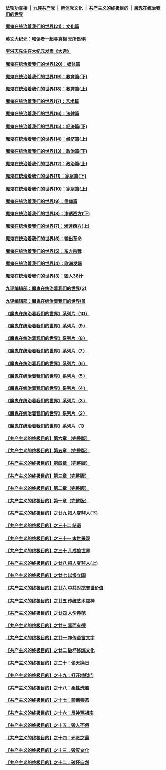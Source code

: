 ####  [法轮功真相](../../../../basic/blob/master/README.md?t=01101602) &nbsp;|&nbsp; [九评共产党](../../../../9ping.md/blob/master/README.md?t=01101602) &nbsp;|&nbsp; [解体党文化](../../../../jtdwh.md/blob/master/README.md?t=01101602)  &nbsp;|&nbsp; [共产主义的终极目的](../../../../gczydzjmd.md/blob/master/README.md?t=01101602) &nbsp;|&nbsp; [魔鬼在统治我们的世界](../../../../mgztzwmdsj.md/blob/master/README.md?t=01101602) 

#### [魔鬼在统治着我们的世界(21)：文化篇](../pages/nsc422/n10597706.md?t=01101602) 

#### [英文大纪元：和读者一起寻真相 无所畏惧](../pages/nsc422/n12542027.md?t=01101602) 

#### [李洪志先生在大纪元发表《大选》](../pages/nsc422/n12534746.md?t=01101602) 

#### [魔鬼在统治着我们的世界(20)：媒体篇](../pages/nsc422/n10586579.md?t=01101602) 

#### [魔鬼在统治着我们的世界(19)：教育篇(下)](../pages/nsc422/n10564808.md?t=01101602) 

#### [魔鬼在统治着我们的世界(18)：教育篇(上)](../pages/nsc422/n10526970.md?t=01101602) 

#### [魔鬼在统治着我们的世界(17)：艺术篇](../pages/nsc422/n10499093.md?t=01101602) 

#### [魔鬼在统治着我们的世界(16)：法律篇](../pages/nsc422/n10485969.md?t=01101602) 

#### [魔鬼在统治着我们的世界(15)：经济篇(下)](../pages/nsc422/n10469975.md?t=01101602) 

#### [魔鬼在统治着我们的世界(14)：经济篇(上)](../pages/nsc422/n10457370.md?t=01101602) 

#### [魔鬼在统治着我们的世界(13)：政治篇(下)](../pages/nsc422/n10448270.md?t=01101602) 

#### [魔鬼在统治着我们的世界(12)：政治篇(上)](../pages/nsc422/n10444576.md?t=01101602) 

#### [魔鬼在统治着我们的世界(11)：家庭篇(下)](../pages/nsc422/n10440961.md?t=01101602) 

#### [魔鬼在统治着我们的世界(10)：家庭篇(上)](../pages/nsc422/n10435448.md?t=01101602) 

#### [魔鬼在统治着我们的世界(9)：信仰篇](../pages/nsc422/n10432159.md?t=01101602) 

#### [魔鬼在统治着我们的世界(8)：渗透西方(下)](../pages/nsc422/n10429603.md?t=01101602) 

#### [魔鬼在统治着我们的世界(7)：渗透西方(上)](../pages/nsc422/n10426013.md?t=01101602) 

#### [魔鬼在统治着我们的世界(6)：输出革命](../pages/nsc422/n10421536.md?t=01101602) 

#### [魔鬼在统治着我们的世界(5)：东方杀戮](../pages/nsc422/n10417707.md?t=01101602) 

#### [魔鬼在统治着我们的世界(4)：欧洲发端](../pages/nsc422/n10414890.md?t=01101602) 

#### [魔鬼在统治着我们的世界(3)：毁人36计](../pages/nsc422/n10411583.md?t=01101602) 

#### [九评编辑部：魔鬼在统治着我们的世界(2)](../pages/nsc422/n10410036.md?t=01101602) 

#### [九评编辑部：魔鬼在统治着我们的世界(1)](../pages/nsc422/n10406825.md?t=01101602) 

#### [《魔鬼在统治着我们的世界》系列片（10）](../pages/nsc422/n12292670.md?t=01101602) 

#### [《魔鬼在统治着我们的世界》系列片（9）](../pages/nsc422/n12290859.md?t=01101602) 

#### [《魔鬼在统治着我们的世界》系列片（8）](../pages/nsc422/n12287445.md?t=01101602) 

#### [《魔鬼在统治着我们的世界》系列片（7）](../pages/nsc422/n12283425.md?t=01101602) 

#### [《魔鬼在统治着我们的世界》系列片（6）](../pages/nsc422/n12282314.md?t=01101602) 

#### [《魔鬼在统治着我们的世界》系列片（5）](../pages/nsc422/n12281419.md?t=01101602) 

#### [《魔鬼在统治着我们的世界》系列片（4）](../pages/nsc422/n12274024.md?t=01101602) 

#### [《魔鬼在统治着我们的世界》系列片（3）](../pages/nsc422/n12271322.md?t=01101602) 

#### [《魔鬼在统治着我们的世界》系列片（2）](../pages/nsc422/n12269049.md?t=01101602) 

#### [《魔鬼在统治着我们的世界》系列片（1）](../pages/nsc422/n12267575.md?t=01101602) 

#### [【共产主义的终极目的】第六章 （完整版）](../pages/nsc422/n11428913.md?t=01101602) 

#### [【共产主义的终极目的】第五章 （完整版）](../pages/nsc422/n11428912.md?t=01101602) 

#### [【共产主义的终极目的】第四章 （完整版）](../pages/nsc422/n11428907.md?t=01101602) 

#### [【共产主义的终极目的】第三章（完整版）](../pages/nsc422/n11428848.md?t=01101602) 

#### [【共产主义的终极目的】第二章（完整版）](../pages/nsc422/n11428831.md?t=01101602) 

#### [【共产主义的终极目的】第一章（完整版）](../pages/nsc422/n11417651.md?t=01101602) 

#### [【共产主义的终极目的】之廿九 把人变非人(下)](../pages/nsc422/n11344140.md?t=01101602) 

#### [【共产主义的终极目的】之三十二 结语](../pages/nsc422/n11360535.md?t=01101602) 

#### [【共产主义的终极目的】之三十一 末世景观](../pages/nsc422/n11351129.md?t=01101602) 

#### [【共产主义的终极目的】之三十 几成狼世界](../pages/nsc422/n11348280.md?t=01101602) 

#### [【共产主义的终极目的】之廿八 把人变非人(上)](../pages/nsc422/n11340492.md?t=01101602) 

#### [【共产主义的终极目的】之廿七 以恨立国](../pages/nsc422/n11336944.md?t=01101602) 

#### [【共产主义的终极目的】之廿六 中共对抗普世价值](../pages/nsc422/n11324785.md?t=01101602) 

#### [【共产主义的终极目的】之廿五 传统艺术颂神](../pages/nsc422/n11296396.md?t=01101602) 

#### [【共产主义的终极目的】之廿四 人伦典范](../pages/nsc422/n11296397.md?t=01101602) 

#### [【共产主义的终极目的】之廿三 富而有德](../pages/nsc422/n11283598.md?t=01101602) 

#### [【共产主义的终极目的】之廿一 神传语言文字](../pages/nsc422/n11263265.md?t=01101602) 

#### [【共产主义的终极目的】之廿二 破坏修炼文化](../pages/nsc422/n11245728.md?t=01101602) 

#### [【共产主义的终极目的】之二十：偷天换日](../pages/nsc422/n11238846.md?t=01101602) 

#### [【共产主义的终极目的】之十九：打开地狱门](../pages/nsc422/n11206376.md?t=01101602) 

#### [【共产主义的终极目的】之十八：柔性洗脑](../pages/nsc422/n11199994.md?t=01101602) 

#### [【共产主义的终极目的】之十七：颠倒善恶](../pages/nsc422/n11179782.md?t=01101602) 

#### [【共产主义的终极目的】之十六：反神骂祖宗](../pages/nsc422/n11166798.md?t=01101602) 

#### [【共产主义的终极目的】之十五：毁人不倦](../pages/nsc422/n11166792.md?t=01101602) 

#### [【共产主义的终极目的】之十四：邪恶之最](../pages/nsc422/n11150249.md?t=01101602) 

#### [【共产主义的终极目的】之十三：毁灭文化](../pages/nsc422/n11135227.md?t=01101602) 

#### [【共产主义的终极目的】之十二：破坏自然](../pages/nsc422/n11135214.md?t=01101602) 

